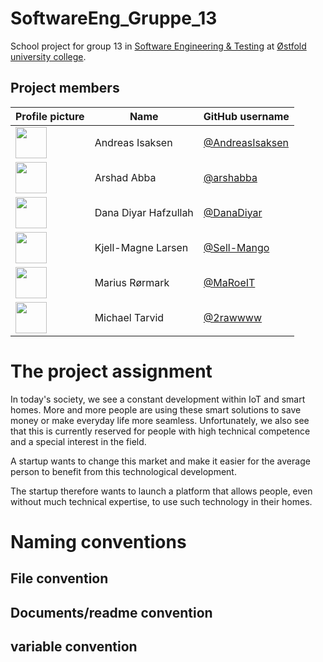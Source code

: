 # SoftwareEng_Gruppe_13
School project for group 13 in <a href="https://www.hiof.no/studier/emner/iio/itk/2024/host/itf20319.html">Software Engineering &amp; Testing</a> at <a href="https://www.hiof.no/english/">Østfold university college</a>.

## Project members
| Profile picture                                                                           | Name                 | GitHub username                                      |
|-------------------------------------------------------------------------------------------|----------------------|------------------------------------------------------|
| <img src="https://github.com/AndreasIsaksen.png" width="50" height="50"> | Andreas Isaksen      | [@AndreasIsaksen](https://github.com/AndreasIsaksen) |
| <img src="https://github.com/arshabba.png" width="50" height="50">     | Arshad Abba          | [@arshabba](https://github.com/arshabba)             |
| <img src="https://github.com/DanaDiyar.png" width="50" height="50">    | Dana Diyar Hafzullah | [@DanaDiyar](https://github.com/DanaDiyar)           |
| <img src="https://github.com/Sell-Mango.png" width="50" height="50">   | Kjell-Magne Larsen   | [@Sell-Mango](https://github.com/Sell-Mango)         |
| <img src="https://github.com/MaRoeIT.png" width="50" height="50">      | Marius Rørmark       | [@MaRoeIT](https://github.com/MaRoeIT)               |
| <img src="https://github.com/2rawwww.png" width="50" height="50">      | Michael Tarvid       | [@2rawwww](https://github.com/2rawwww)               |

# The project assignment

In today's society, we see a constant development within IoT and smart homes. More and more people are using these smart solutions to save money or make everyday life more seamless. Unfortunately, we also see that this is currently reserved for people with high technical competence and a special interest in the field.

A startup wants to change this market and make it easier for the average person to benefit from this technological development.

The startup therefore wants to launch a platform that allows people, even without much technical expertise, to use such technology in their homes.

# Naming conventions

## File convention

## Documents/readme convention

## variable convention
